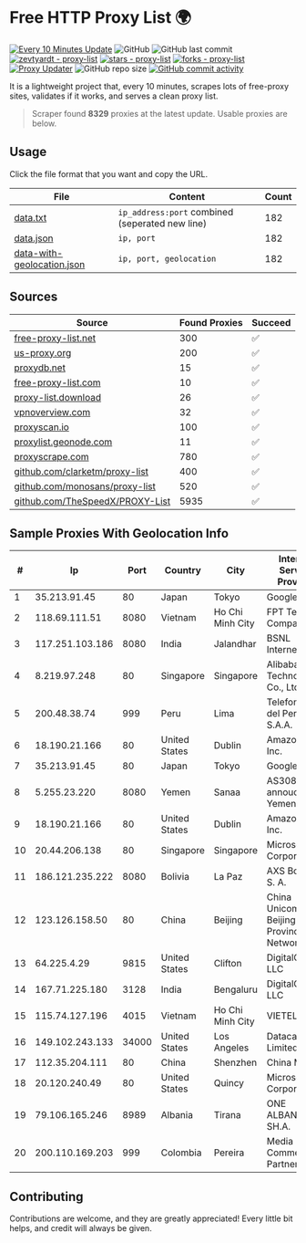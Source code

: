 
# Free HTTP Proxy List 🌍

[![Every 10 Minutes Update](https://github.com/mertguvencli/http-proxy-list/actions/workflows/main.yml/badge.svg?branch=main)](https://github.com/mertguvencli/http-proxy-list/actions/workflows/main.yml)
![GitHub](https://img.shields.io/github/license/mertguvencli/http-proxy-list)
![GitHub last commit](https://img.shields.io/github/last-commit/mertguvencli/http-proxy-list)
[![zevtyardt - proxy-list](https://img.shields.io/static/v1?label=zevtyardt&message=proxy-list&color=blue&logo=github)](https://github.com/zevtyardt/proxy-list "Go to GitHub repo")
[![stars - proxy-list](https://img.shields.io/github/stars/zevtyardt/proxy-list?style=social)](https://github.com/zevtyardt/proxy-list)
[![forks - proxy-list](https://img.shields.io/github/forks/zevtyardt/proxy-list?style=social)](https://github.com/zevtyardt/proxy-list)
[![Proxy Updater](https://github.com/zevtyardt/proxy-list/workflows/Proxy%20Updater/badge.svg)](https://github.com/zevtyardt/proxy-list/actions?query=workflow:"Proxy+Updater")
![GitHub repo size](https://img.shields.io/github/repo-size/zevtyardt/proxy-list)
[![GitHub commit activity](https://img.shields.io/github/commit-activity/m/zevtyardt/proxy-list?logo=commits)](https://github.com/zevtyardt/proxy-list/commits/main)

It is a lightweight project that, every 10 minutes, scrapes lots of free-proxy sites, validates if it works, and serves a clean proxy list.

> Scraper found **8329** proxies at the latest update. Usable proxies are below.

## Usage

Click the file format that you want and copy the URL.

|File|Content|Count|
|----|-------|-----|
|[data.txt](https://raw.githubusercontent.com/mertguvencli/http-proxy-list/main/proxy-list/data.txt)|`ip_address:port` combined (seperated new line)|182|
|[data.json](https://raw.githubusercontent.com/mertguvencli/http-proxy-list/main/proxy-list/data.json)|`ip, port`|182|
|[data-with-geolocation.json](https://raw.githubusercontent.com/mertguvencli/http-proxy-list/main/proxy-list/data-with-geolocation.json)|`ip, port, geolocation`|182|

## Sources

|Source|Found Proxies|Succeed|
|------|-------------|-------|
|[free-proxy-list.net](https://free-proxy-list.net)|300|✅|
|[us-proxy.org](https://www.us-proxy.org)|200|✅|
|[proxydb.net](http://proxydb.net)|15|✅|
|[free-proxy-list.com](https://free-proxy-list.com/?page=&port=&type%5B%5D=http&type%5B%5D=https&up_time=0&search=Search)|10|✅|
|[proxy-list.download](https://www.proxy-list.download/HTTP)|26|✅|
|[vpnoverview.com](https://vpnoverview.com/privacy/anonymous-browsing/free-proxy-servers)|32|✅|
|[proxyscan.io](https://www.proxyscan.io)|100|✅|
|[proxylist.geonode.com](https://proxylist.geonode.com/api/proxy-list?limit=300&page=1&sort_by=lastChecked&sort_type=desc&protocols=http,https)|11|✅|
|[proxyscrape.com](https://api.proxyscrape.com/v2/?request=displayproxies&protocol=http&timeout=10000&country=all&ssl=all&anonymity=all)|780|✅|
|[github.com/clarketm/proxy-list](https://raw.githubusercontent.com/clarketm/proxy-list/master/proxy-list-raw.txt)|400|✅|
|[github.com/monosans/proxy-list](https://raw.githubusercontent.com/monosans/proxy-list/main/proxies/http.txt)|520|✅|
|[github.com/TheSpeedX/PROXY-List](https://raw.githubusercontent.com/TheSpeedX/PROXY-List/master/http.txt)|5935|✅|


## Sample Proxies With Geolocation Info

|#|Ip|Port|Country|City|Internet Service Provider|
|-|--|----|-------|----|-------------------------|
|1|35.213.91.45|80|Japan|Tokyo|Google LLC|
|2|118.69.111.51|8080|Vietnam|Ho Chi Minh City|FPT Telecom Company|
|3|117.251.103.186|8080|India|Jalandhar|BSNL Internet|
|4|8.219.97.248|80|Singapore|Singapore|Alibaba (US) Technology Co., Ltd.|
|5|200.48.38.74|999|Peru|Lima|Telefonica del Peru S.A.A.|
|6|18.190.21.166|80|United States|Dublin|Amazon.com, Inc.|
|7|35.213.91.45|80|Japan|Tokyo|Google LLC|
|8|5.255.23.220|8080|Yemen|Sanaa|AS30873 annoucement YemenNet|
|9|18.190.21.166|80|United States|Dublin|Amazon.com, Inc.|
|10|20.44.206.138|80|Singapore|Singapore|Microsoft Corporation|
|11|186.121.235.222|8080|Bolivia|La Paz|AXS Bolivia S. A.|
|12|123.126.158.50|80|China|Beijing|China Unicom Beijing Province Network|
|13|64.225.4.29|9815|United States|Clifton|DigitalOcean, LLC|
|14|167.71.225.180|3128|India|Bengaluru|DigitalOcean, LLC|
|15|115.74.127.196|4015|Vietnam|Ho Chi Minh City|VIETELxdsl|
|16|149.102.243.133|34000|United States|Los Angeles|Datacamp Limited|
|17|112.35.204.111|80|China|Shenzhen|China Mobile|
|18|20.120.240.49|80|United States|Quincy|Microsoft Corporation|
|19|79.106.165.246|8989|Albania|Tirana|ONE ALBANIA SH.A.|
|20|200.110.169.203|999|Colombia|Pereira|Media Commerce Partners S.A|



## Contributing

Contributions are welcome, and they are greatly appreciated! Every
little bit helps, and credit will always be given.

